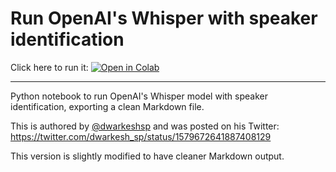# Run OpenAI's Whisper with speaker identification

Click here to run it: [![Open in Colab](https://colab.research.google.com/assets/colab-badge.svg)](https://colab.research.google.com/github/zachlatta/openai-whisper-speaker-identification/blob/main/transcripts_with_speaker_names.ipynb)

---

Python notebook to run OpenAI's Whisper model with speaker identification, exporting a clean Markdown file.

This is authored by [@dwarkeshsp](https://github.com/dwarkeshsp) and was posted on his Twitter: https://twitter.com/dwarkesh_sp/status/1579672641887408129

This version is slightly modified to have cleaner Markdown output.
